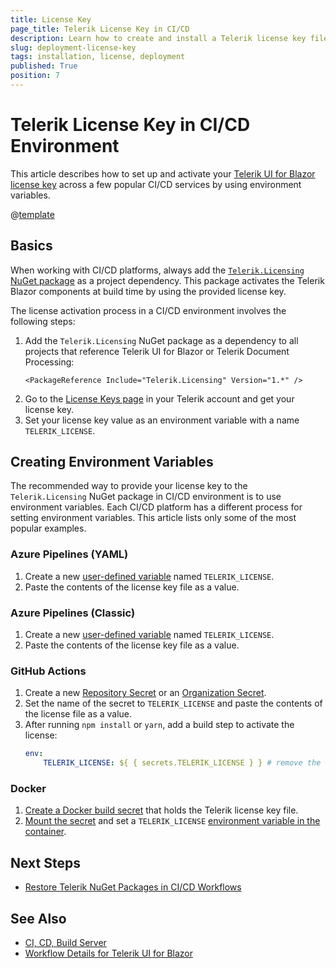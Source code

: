 ```yaml
---
title: License Key
page_title: Telerik License Key in CI/CD
description: Learn how to create and install a Telerik license key file in continuous integration and continuous delivery (CI/CD) workflows and environments.
slug: deployment-license-key
tags: installation, license, deployment
published: True
position: 7
---
```


# Telerik License Key in CI/CD Environment

This article describes how to set up and activate your [Telerik UI for Blazor license key](slug:installation-license-key) across a few popular CI/CD services by using environment variables.

@[template](/_contentTemplates/common/get-started.md#license-key-version)

## Basics

When working with CI/CD platforms, always add the [`Telerik.Licensing` NuGet package](slug:getting-started/what-you-need#nuget-packages) as a project dependency. This package activates the Telerik Blazor components at build time by using the provided license key.

The license activation process in a CI/CD environment involves the following steps:

1. Add the `Telerik.Licensing` NuGet package as a dependency to all projects that reference Telerik UI for Blazor or Telerik Document Processing:
    ````XML.skip-repl
    <PackageReference Include="Telerik.Licensing" Version="1.*" />
    ````
1. Go to the <a href="https://www.telerik.com/account/your-licenses/license-keys" target="_blank">License Keys page</a> in your Telerik account and get your license key.
1. Set your license key value as an environment variable with a name `TELERIK_LICENSE`.

## Creating Environment Variables

The recommended way to provide your license key to the `Telerik.Licensing` NuGet package in CI/CD environment is to use environment variables. Each CI/CD platform has a different process for setting environment variables. This article lists only some of the most popular examples.

### Azure Pipelines (YAML)

1. Create a new <a href="https://docs.microsoft.com/en-us/azure/devops/pipelines/process/variables?view=azure-devops&tabs=yaml%2Cbatch" target="_blank">user-defined variable</a> named `TELERIK_LICENSE`.
1. Paste the contents of the license key file as a value.

### Azure Pipelines (Classic)

1. Create a new <a href="https://docs.microsoft.com/en-us/azure/devops/pipelines/process/variables?view=azure-devops&tabs=classic%2Cbatch" target="_blank">user-defined variable</a> named `TELERIK_LICENSE`.
1. Paste the contents of the license key file as a value.

### GitHub Actions

1. Create a new <a href="https://docs.github.com/en/actions/reference/encrypted-secrets#creating-encrypted-secrets-for-a-repository" target="_blank">Repository Secret</a> or an <a href="https://docs.github.com/en/actions/reference/encrypted-secrets#creating-encrypted-secrets-for-an-organization" target="_blank">Organization Secret</a>.
1. Set the name of the secret to `TELERIK_LICENSE` and paste the contents of the license file as a value.
1. After running `npm install` or `yarn`, add a build step to activate the license:
    ````YAML
    env:
        TELERIK_LICENSE: ${ { secrets.TELERIK_LICENSE } } # remove the spaces between the brackets
    ````

### Docker

1. [Create a Docker build secret](https://docs.docker.com/build/building/secrets/#using-build-secrets) that holds the Telerik license key file.
1. [Mount the secret](https://docs.docker.com/build/building/secrets/#secret-mounts) and set a `TELERIK_LICENSE` [environment variable in the container](https://docs.docker.com/build/building/secrets/#target).

## Next Steps

* [Restore Telerik NuGet Packages in CI/CD Workflows](slug:deployment-nuget)

## See Also

* [CI, CD, Build Server](slug:deployment-ci-cd-build-pc)
* [Workflow Details for Telerik UI for Blazor](slug:getting-started/what-you-need)
